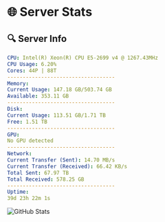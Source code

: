# 🌐 Server Stats
## 🔍 Server Info
```yaml
CPU: Intel(R) Xeon(R) CPU E5-2699 v4 @ 1267.43MHz
CPU Usage: 6.20%
Cores: 44P | 88T
-----------------------------------
Memory:
Current Usage: 147.18 GB/503.74 GB
Available: 353.11 GB
-----------------------------------
Disk:
Current Usage: 113.51 GB/1.71 TB
Free: 1.51 TB
-----------------------------------
GPU:
No GPU detected
-----------------------------------
Network:
Current Transfer (Sent): 14.70 MB/s
Current Transfer (Received): 66.42 KB/s
Total Sent: 67.97 TB
Total Received: 578.25 GB
-----------------------------------
Uptime:
39d 23h 22m 1s
```
![GitHub Stats](https://img.shields.io/badge/Updated-2025-04-16_20:44:50-blue)